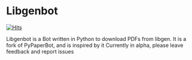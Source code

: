 # Libgenbot
[![Hits](https://hits.seeyoufarm.com/api/count/incr/badge.svg?url=https%3A%2F%2Fgithub.com%2Fsuhan-paradkar%2FLibgenbot&count_bg=%2379C83D&title_bg=%23555555&icon=&icon_color=%23E7E7E7&title=hits&edge_flat=false)](https://hits.seeyoufarm.com)

Libgenbot is a Bot written in Python to download PDFs from libgen.
It is a fork of PyPaperBot, and is inspired by it
Currently in alpha, please leave feedback and report issues
